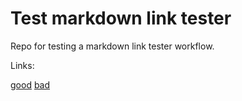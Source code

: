 # Test markdown link tester

Repo for testing a markdown link tester workflow.

Links:

[good](https://github.com)
[bad](https://foo.abc)
